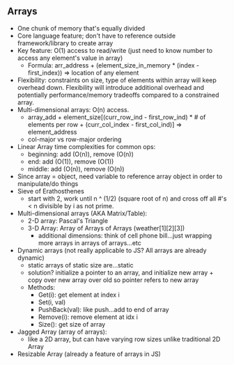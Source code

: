 ## Arrays
 - One chunk of memory that's equally divided
 - Core language feature; don't have to reference outside framework/library to create array
 - Key feature: O(1) access to read/write (just need to know number to access any element's value in array)
   - Formula: arr_address + (element_size_in_memory * (index - first_index)) => location of any element
 - Flexibility: constraints on size, type of elements within array will keep overhead down. Flexibility will introduce additional overhead and potentially performance/memory tradeoffs compared to a constrained array.
 - Multi-dimensional arrays: O(n) access.
   - array_add + element_size[(curr_row_ind - first_row_ind) * # of elements per row + (curr_col_index - first_col_ind)] => element_address
   - col-major vs row-major ordering
 - Linear Array time complexities for common ops:
   - beginning: add (O(n)), remove (O(n))
   - end: add (O(1)), remove (O(1))
   - middle: add (O(n)), remove (O(n))
 - Since array = object, need variable to reference array object in order to manipulate/do things
 - Sieve of Erathosthenes
   - start with 2, work until n ^ (1/2) (square root of n) and cross off all #'s < n divisible by i as not prime.
 - Multi-dimensional arrays (AKA Matrix/Table):
   - 2-D array: Pascal's Triangle
   - 3-D Array: Array of Arrays of Arrays (weather[1][2][3])
     - additional dimensions: think of cell phone bill...just wrapping more arrays in arrays of arrays...etc
 - Dynamic arrays (not really applicable to JS? All arrays are already dynamic)
   - static arrays of static size are...static
   - solution? initialize a pointer to an array, and initialize new array + copy over new array over old so pointer 
     refers to new array
   - Methods: 
     - Get(i): get element at index i
     - Set(i, val)
     - PushBack(val): like push...add to end of array
     - Remove(i): remove element at idx i
     - Size(): get size of array
 - Jagged Array (array of arrays):
   - like a 2D array, but can have varying row sizes unlike traditional 2D Array
 - Resizable Array (already a feature of arrays in JS)

